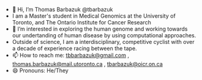 - 👋 Hi, I’m Thomas Barbazuk @tbarbazuk
- I am a Master's student in Medical Genomics at the University of Toronto, and The Ontario Institute for Cancer Research
- 👀 I’m interested in exploring the human genome and working towards our undertanding of human disease by using computational approaches.
- Outside of science, I am a interdisciplinary, competitive cyclist with over a decade of experience racing between the tape.
- 📫 How to reach me: tbbarbazuk@gmail.com , thomas.barbazuk@mail.utoronto.ca , tbarbazuk@oicr.on.ca
- 😄 Pronouns: He/They
<!---
tbarbazuk/tbarbazuk is a ✨ special ✨ repository because its `README.md` (this file) appears on your GitHub profile.
You can click the Preview link to take a look at your changes.
--->
